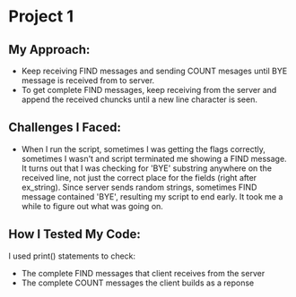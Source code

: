 # Project 1

## My Approach:
- Keep receiving FIND messages and sending COUNT  mesages until BYE message is received from to server.
- To get complete FIND messages, keep receiving from the server and append the received chuncks until a new line character is seen.

## Challenges I Faced:
- When I run the script, sometimes I was getting the flags correctly, sometimes I wasn't and script terminated me showing a FIND message. It turns out that I was checking for 'BYE' substring anywhere on the received line, not just the correct place for the fields (right after ex_string). Since server sends random strings, sometimes FIND message contained 'BYE', resulting my script to end early. It took me a while to figure out what was going on.

## How I Tested My Code:
I used print() statements to check:
- The complete FIND messages that client receives from the server
- The complete COUNT messages the client builds as a reponse
